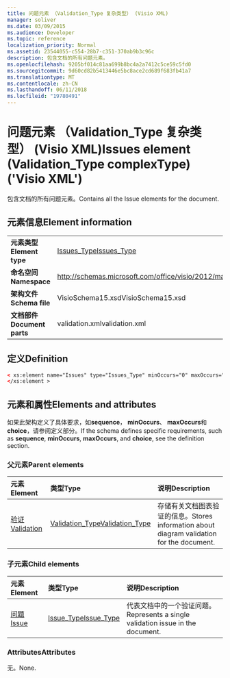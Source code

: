 ```yaml
---
title: 问题元素 （Validation_Type 复杂类型） (Visio XML)
manager: soliver
ms.date: 03/09/2015
ms.audience: Developer
ms.topic: reference
localization_priority: Normal
ms.assetid: 23544055-c554-28b7-c351-370ab9b3c96c
description: 包含文档的所有问题元素。
ms.openlocfilehash: 9205bf014c81aa699b8bc4a2a7412c5ce59c5fd0
ms.sourcegitcommit: 9d60cd82b5413446e5bc8ace2cd689f683fb41a7
ms.translationtype: MT
ms.contentlocale: zh-CN
ms.lasthandoff: 06/11/2018
ms.locfileid: "19780491"
---
```

# <a name="issues-element-validationtype-complextype-visio-xml"></a><span data-ttu-id="47fec-103">问题元素 （Validation_Type 复杂类型） (Visio XML)</span><span class="sxs-lookup"><span data-stu-id="47fec-103">Issues element (Validation_Type complexType) ('Visio XML')</span></span>

<span data-ttu-id="47fec-104">包含文档的所有问题元素。</span><span class="sxs-lookup"><span data-stu-id="47fec-104">Contains all the Issue elements for the document.</span></span>
  
## <a name="element-information"></a><span data-ttu-id="47fec-105">元素信息</span><span class="sxs-lookup"><span data-stu-id="47fec-105">Element information</span></span>

|||
|:-----|:-----|
|<span data-ttu-id="47fec-106">**元素类型**</span><span class="sxs-lookup"><span data-stu-id="47fec-106">**Element type**</span></span> <br/> |[<span data-ttu-id="47fec-107">Issues_Type</span><span class="sxs-lookup"><span data-stu-id="47fec-107">Issues_Type</span></span>](issues_type-complextypevisio-xml.md) <br/> |
|<span data-ttu-id="47fec-108">**命名空间**</span><span class="sxs-lookup"><span data-stu-id="47fec-108">**Namespace**</span></span> <br/> |http://schemas.microsoft.com/office/visio/2012/main  <br/> |
|<span data-ttu-id="47fec-109">**架构文件**</span><span class="sxs-lookup"><span data-stu-id="47fec-109">**Schema file**</span></span> <br/> |<span data-ttu-id="47fec-110">VisioSchema15.xsd</span><span class="sxs-lookup"><span data-stu-id="47fec-110">VisioSchema15.xsd</span></span>  <br/> |
|<span data-ttu-id="47fec-111">**文档部件**</span><span class="sxs-lookup"><span data-stu-id="47fec-111">**Document parts**</span></span> <br/> |<span data-ttu-id="47fec-112">validation.xml</span><span class="sxs-lookup"><span data-stu-id="47fec-112">validation.xml</span></span>  <br/> |
   
## <a name="definition"></a><span data-ttu-id="47fec-113">定义</span><span class="sxs-lookup"><span data-stu-id="47fec-113">Definition</span></span>

```XML
< xs:element name="Issues" type="Issues_Type" minOccurs="0" maxOccurs="1" >
</xs:element >
```

## <a name="elements-and-attributes"></a><span data-ttu-id="47fec-114">元素和属性</span><span class="sxs-lookup"><span data-stu-id="47fec-114">Elements and attributes</span></span>

<span data-ttu-id="47fec-115">如果此架构定义了具体要求，如**sequence**， **minOccurs**、 **maxOccurs**和**choice**，请参阅定义部分。</span><span class="sxs-lookup"><span data-stu-id="47fec-115">If the schema defines specific requirements, such as **sequence**, **minOccurs**, **maxOccurs**, and **choice**, see the definition section.</span></span> 
  
### <a name="parent-elements"></a><span data-ttu-id="47fec-116">父元素</span><span class="sxs-lookup"><span data-stu-id="47fec-116">Parent elements</span></span>

|<span data-ttu-id="47fec-117">**元素**</span><span class="sxs-lookup"><span data-stu-id="47fec-117">**Element**</span></span>|<span data-ttu-id="47fec-118">**类型**</span><span class="sxs-lookup"><span data-stu-id="47fec-118">**Type**</span></span>|<span data-ttu-id="47fec-119">**说明**</span><span class="sxs-lookup"><span data-stu-id="47fec-119">**Description**</span></span>|
|:-----|:-----|:-----|
|[<span data-ttu-id="47fec-120">验证</span><span class="sxs-lookup"><span data-stu-id="47fec-120">Validation</span></span>](validation-elementvisio-xml.md) <br/> |[<span data-ttu-id="47fec-121">Validation_Type</span><span class="sxs-lookup"><span data-stu-id="47fec-121">Validation_Type</span></span>](validation_type-complextypevisio-xml.md) <br/> |<span data-ttu-id="47fec-122">存储有关文档图表验证的信息。</span><span class="sxs-lookup"><span data-stu-id="47fec-122">Stores information about diagram validation for the document.</span></span>  <br/> |
   
### <a name="child-elements"></a><span data-ttu-id="47fec-123">子元素</span><span class="sxs-lookup"><span data-stu-id="47fec-123">Child elements</span></span>

|<span data-ttu-id="47fec-124">**元素**</span><span class="sxs-lookup"><span data-stu-id="47fec-124">**Element**</span></span>|<span data-ttu-id="47fec-125">**类型**</span><span class="sxs-lookup"><span data-stu-id="47fec-125">**Type**</span></span>|<span data-ttu-id="47fec-126">**说明**</span><span class="sxs-lookup"><span data-stu-id="47fec-126">**Description**</span></span>|
|:-----|:-----|:-----|
|[<span data-ttu-id="47fec-127">问题</span><span class="sxs-lookup"><span data-stu-id="47fec-127">Issue</span></span>](issue-element-issues_type-complextypevisio-xml.md) <br/> |[<span data-ttu-id="47fec-128">Issue_Type</span><span class="sxs-lookup"><span data-stu-id="47fec-128">Issue_Type</span></span>](issue_type-complextypevisio-xml.md) <br/> |<span data-ttu-id="47fec-129">代表文档中的一个验证问题。</span><span class="sxs-lookup"><span data-stu-id="47fec-129">Represents a single validation issue in the document.</span></span>  <br/> |
   
### <a name="attributes"></a><span data-ttu-id="47fec-130">Attributes</span><span class="sxs-lookup"><span data-stu-id="47fec-130">Attributes</span></span>

<span data-ttu-id="47fec-131">无。</span><span class="sxs-lookup"><span data-stu-id="47fec-131">None.</span></span>
  

